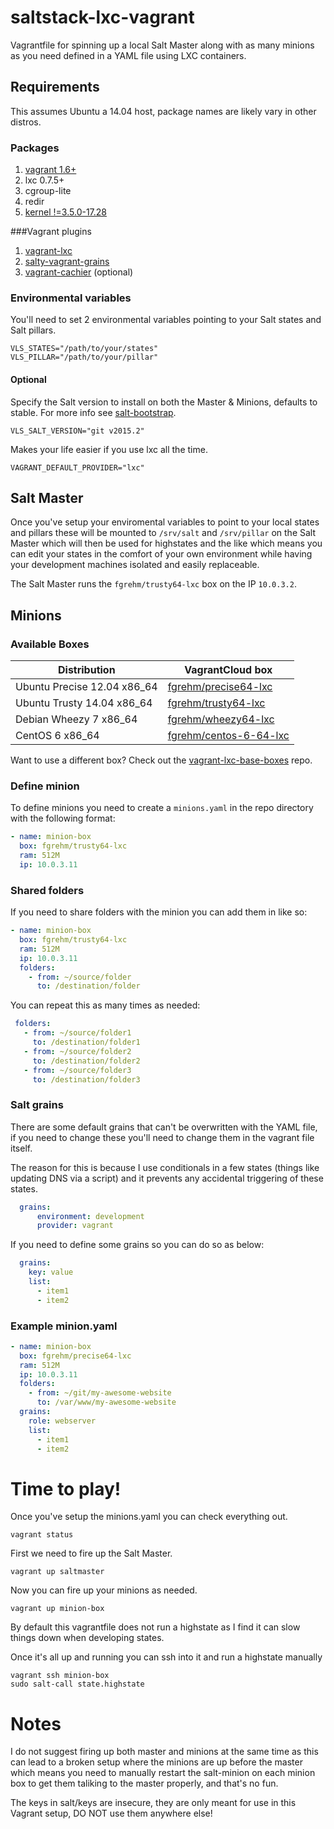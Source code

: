 # saltstack-lxc-vagrant
Vagrantfile for spinning up a local Salt Master along with as many minions as
you need defined in a YAML file using LXC containers.

## Requirements

This assumes Ubuntu a 14.04 host, package names are likely vary in other distros.

### Packages

1. [vagrant 1.6+](http://www.vagrantup.com/downloads.html)
2. lxc 0.7.5+
3. cgroup-lite
4. redir
5. [kernel !=3.5.0-17.28](https://github.com/fgrehm/vagrant-lxc/wiki/Troubleshooting#im-unable-to-restart-containers)

###Vagrant plugins

1. [vagrant-lxc](https://github.com/fgrehm/vagrant-lxc)
2. [salty-vagrant-grains](https://github.com/ahmadsherif/salty-vagrant-grains)
3. [vagrant-cachier](https://github.com/fgrehm/vagrant-cachier) (optional)

### Environmental variables

You'll need to set 2 environmental variables pointing to your Salt states and
Salt pillars.

    VLS_STATES="/path/to/your/states"
    VLS_PILLAR="/path/to/your/pillar"


#### Optional

Specify the Salt version to install on both the Master & Minions, defaults to
stable. For more info see [salt-bootstrap](https://github.com/saltstack/salt-bootstrap).

    VLS_SALT_VERSION="git v2015.2"

Makes your life easier if you use lxc all the time.

    VAGRANT_DEFAULT_PROVIDER="lxc"

## Salt Master

Once you've setup your enviromental variables to point to your local states and
pillars these will be mounted to `/srv/salt` and `/srv/pillar` on the Salt
Master which will then be used for highstates and the like which means you can
edit your states in the comfort of your own environment while having your
development machines isolated and easily replaceable.

The Salt Master runs the `fgrehm/trusty64-lxc` box on the IP `10.0.3.2`.

## Minions

### Available Boxes

| Distribution | VagrantCloud box |
| ------------ | ---------------- |
| Ubuntu Precise 12.04 x86_64 | [fgrehm/precise64-lxc](https://vagrantcloud.com/fgrehm/precise64-lxc) |
| Ubuntu Trusty 14.04 x86_64 | [fgrehm/trusty64-lxc](https://vagrantcloud.com/fgrehm/trusty64-lxc) |
| Debian Wheezy 7 x86_64 | [fgrehm/wheezy64-lxc](https://vagrantcloud.com/fgrehm/wheezy64-lxc) |
| CentOS 6 x86_64 | [fgrehm/centos-6-64-lxc](https://vagrantcloud.com/fgrehm/centos-6-64-lxc) |

Want to use a different box? Check out the [vagrant-lxc-base-boxes](https://github.com/fgrehm/vagrant-lxc-base-boxes) repo.

### Define minion
To define minions you need to create a `minions.yaml` in the repo directory
with the following format:

```yaml
- name: minion-box
  box: fgrehm/trusty64-lxc
  ram: 512M
  ip: 10.0.3.11
```

### Shared folders
If you need to share folders with the minion you can add them in like so:

```yaml
- name: minion-box
  box: fgrehm/trusty64-lxc
  ram: 512M
  ip: 10.0.3.11
  folders:
    - from: ~/source/folder
      to: /destination/folder
```

You can repeat this as many times as needed:

```yaml
 folders:
   - from: ~/source/folder1
     to: /destination/folder1
   - from: ~/source/folder2
     to: /destination/folder2
   - from: ~/source/folder3
     to: /destination/folder3
```

### Salt grains
There are some default grains that can't be overwritten with the YAML file, if
you need to change these you'll need to change them in the vagrant file itself.

The reason for this is because I use conditionals in a few states (things like
updating DNS via a script) and it prevents any accidental triggering of these
states.

```yaml
  grains:
      environment: development
      provider: vagrant
```

If you need to define some grains so you can do so as below:

```yaml
  grains:
    key: value
    list:
      - item1
      - item2
```

### Example minion.yaml

```yaml
- name: minion-box
  box: fgrehm/precise64-lxc
  ram: 512M
  ip: 10.0.3.11
  folders:
    - from: ~/git/my-awesome-website
      to: /var/www/my-awesome-website
  grains:
    role: webserver
    list:
      - item1
      - item2
```

# Time to play!
Once you've setup the minions.yaml you can check everything out.

````vagrant status````

First we need to fire up the Salt Master.

````vagrant up saltmaster````

Now you can fire up your minions as needed.

````vagrant up minion-box````

By default this vagrantfile does not run a highstate as I find it can slow
things down when developing states.

Once it's all up and running you can ssh into it and run a highstate manually

````vagrant ssh minion-box````  
````sudo salt-call state.highstate````

# Notes

I do not suggest firing up both master and minions at the same time as this can
lead to a broken setup where the minions are up before the master which means
you need to manually restart the salt-minion on each minion box to get them
taliking to the master properly, and that's no fun.

The keys in salt/keys are insecure, they are only meant for use in this Vagrant
setup, DO NOT use them anywhere else!
